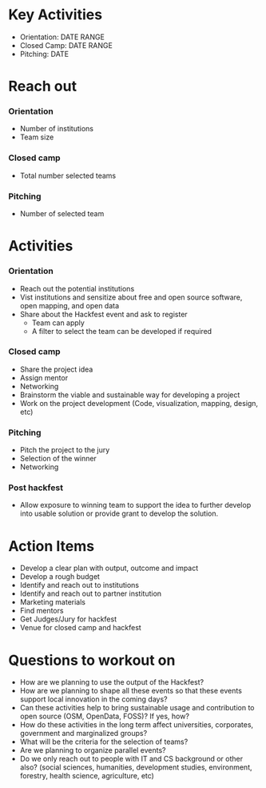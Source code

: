 # Key Activities
- Orientation: DATE RANGE
- Closed Camp: DATE RANGE
- Pitching: DATE
# Reach out
### Orientation
- Number of institutions
- Team size
### Closed camp
- Total number selected teams
### Pitching
- Number of selected team
# Activities
### Orientation
- Reach out the potential institutions
- Vist institutions and sensitize about free and open source software, open mapping, and open data
- Share about the Hackfest event and ask to register
  - Team can apply
  - A filter to select the team can be developed if required
### Closed camp
- Share the project idea
- Assign mentor
- Networking
- Brainstorm the viable and sustainable way for developing a project
- Work on the project development (Code, visualization, mapping, design, etc)
### Pitching
- Pitch the project to the jury
- Selection of the winner
- Networking
### Post hackfest
- Allow exposure to winning team to support the idea to further develop into usable solution or provide grant to develop the solution.
# Action Items
- Develop a clear plan with output, outcome and impact
- Develop a rough budget 
- Identify and reach out to institutions
- Identify and reach out to partner institution
- Marketing materials
- Find mentors
- Get Judges/Jury for hackfest
- Venue for closed camp and hackfest
# Questions to workout on
- How are we planning to use the output of the Hackfest?
- How are we planning to shape all these events so that these events support local innovation in the coming days?
- Can these activities help to bring sustainable usage and contribution to open source (OSM, OpenData, FOSS)? If yes, how?
- How do these activities in the long term affect universities, corporates, government and marginalized groups?
- What will be the criteria for the selection of teams?
- Are we planning to organize parallel events?
- Do we only reach out to people with IT and CS background or other also? (social sciences, humanities, development studies, environment, forestry, health science, agriculture, etc)

